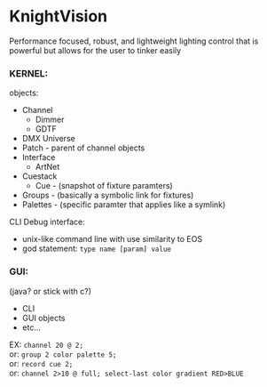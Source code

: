 # KnightVision
Performance focused, robust, and lightweight lighting control that is powerful but allows for the user to tinker easily


### KERNEL:
objects:
- Channel
    - Dimmer
	- GDTF
- DMX Universe
- Patch - parent of channel objects
- Interface
	- ArtNet
- Cuestack
	- Cue - (snapshot of fixture paramters)
- Groups - (basically a symbolic link for fixtures)
- Palettes - (specific paramter that applies like a symlink)

CLI Debug interface:
- unix-like command line with use similarity to EOS
- god statement: `type name [param] value`

### GUI:
(java? or stick with c?)

- CLI
- GUI objects
- etc...
	
EX: `channel 20 @ 2;`\
or: `group 2 color palette 5;`\
or: `record cue 2;`\
or: `channel 2>10 @ full; select-last color gradient RED>BLUE`
